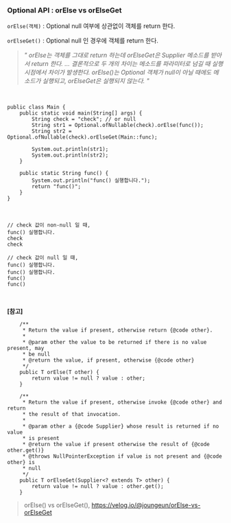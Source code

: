 ### Optional API : orElse vs orElseGet

`orElse(객체)` : Optional null 여부에 상관없이 객체를 return 한다.

`orElseGet()` : Optional null 인 경우에 객체를 return 한다.

> _" orElse는 객체를 그대로 return 하는데 orElseGet은 Supplier 메소드를 받아서 return 한다. ... 결론적으로 두 개의 차이는 메소드를 파라미터로 넘길 때 실행시점에서 차이가 발생한다. orElse()는 Optional 객체가 null이 아닐 때에도 메소드가 실행되고, orElseGet은 실행되지 않는다. "_

<br>

```
public class Main {
    public static void main(String[] args) {
        String check = "check"; // or null
        String str1 = Optional.ofNullable(check).orElse(func());
        String str2 = Optional.ofNullable(check).orElseGet(Main::func);

        System.out.println(str1);
        System.out.println(str2);
    }

    public static String func() {
        System.out.println("func() 실행합니다.");
        return "func()";
    }
}
```

<br>

```
// check 값이 non-null 일 때,
func() 실행합니다.
check
check

// check 값이 null 일 때,
func() 실행합니다.
func() 실행합니다.
func()
func()
```

<br>

**[참고]**

```
    /**
     * Return the value if present, otherwise return {@code other}.
     *
     * @param other the value to be returned if there is no value present, may
     * be null
     * @return the value, if present, otherwise {@code other}
     */
    public T orElse(T other) {
        return value != null ? value : other;
    }

    /**
     * Return the value if present, otherwise invoke {@code other} and return
     * the result of that invocation.
     *
     * @param other a {@code Supplier} whose result is returned if no value
     * is present
     * @return the value if present otherwise the result of {@code other.get()}
     * @throws NullPointerException if value is not present and {@code other} is
     * null
     */
    public T orElseGet(Supplier<? extends T> other) {
        return value != null ? value : other.get();
    }
```

> orElse() vs orElseGet(), https://velog.io/@joungeun/orElse-vs-orElseGet